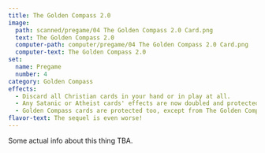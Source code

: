 ```yaml
---
title: The Golden Compass 2.0
image: 
  path: scanned/pregame/04 The Golden Compass 2.0 Card.png
  text: The Golden Compass 2.0
  computer-path: computer/pregame/04 The Golden Compass 2.0 Card.png
  computer-text: The Golden Compass 2.0
set:
  name: Pregame
  number: 4
category: Golden Compass
effects: 
  - Discard all Christian cards in your hand or in play at all.
  - Any Satanic or Atheist cards' effects are now doubled and protected.
  - Golden Compass cards are protected too, except from The Golden Compass 3.0.
flavor-text: The sequel is even worse!
---
```

Some actual info about this thing TBA.
